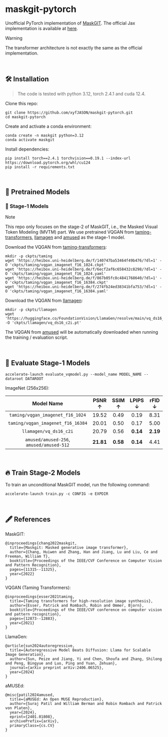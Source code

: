 # maskgit-pytorch

Unofficial PyTorch implementation of [MaskGIT](http://arxiv.org/abs/2202.04200). The official Jax implementation is available at [here](https://github.com/google-research/maskgit).

> [!WARNING]
> The transformer architecture is not exactly the same as the official implementation.

<br/>



## 🛠️ Installation

> The code is tested with python 3.12, torch 2.4.1 and cuda 12.4.

Clone this repo:

```shell
git clone https://github.com/xyfJASON/maskgit-pytorch.git
cd maskgit-pytorch
```

Create and activate a conda environment:

```shell
conda create -n maskgit python=3.12
conda activate maskgit
```

Install dependencies:

```shell
pip install torch==2.4.1 torchvision==0.19.1 --index-url https://download.pytorch.org/whl/cu124
pip install -r requirements.txt
```

<br/>



## 🤖️ Pretrained Models

### 🤖️ Stage-1 Models

> [!NOTE]
> This repo only focuses on the stage-2 of MaskGIT, i.e., the Masked Visual Token Modeling (MVTM) part.
We use pretrained VQGAN from [taming-transformers](https://github.com/CompVis/taming-transformers), 
> [llamagen](https://github.com/FoundationVision/LlamaGen) and [amused](https://huggingface.co/amused/amused-256) 
> as the stage-1 model.

Download the VQGAN from [taming-transformers](https://github.com/CompVis/taming-transformers):

```shell
mkdir -p ckpts/taming
wget 'https://heibox.uni-heidelberg.de/f/140747ba53464f49b476/?dl=1' -O 'ckpts/taming/vqgan_imagenet_f16_1024.ckpt'
wget 'https://heibox.uni-heidelberg.de/f/6ecf2af6c658432c8298/?dl=1' -O 'ckpts/taming/vqgan_imagenet_f16_1024.yaml'
wget 'https://heibox.uni-heidelberg.de/f/867b05fc8c4841768640/?dl=1' -O 'ckpts/taming/vqgan_imagenet_f16_16384.ckpt'
wget 'https://heibox.uni-heidelberg.de/f/274fb24ed38341bfa753/?dl=1' -O 'ckpts/taming/vqgan_imagenet_f16_16384.yaml'
```

Download the VQGAN from [llamagen](https://github.com/FoundationVision/LlamaGen):

```shell
mkdir -p ckpts/llamagen
wget 'https://huggingface.co/FoundationVision/LlamaGen/resolve/main/vq_ds16_c2i.pt' -O 'ckpts/llamagen/vq_ds16_c2i.pt'
```

The VQGAN from [amused](https://huggingface.co/amused/amused-256) will be automatically downloaded when running the training / evaluation script.

<br/>



## 🚀 Evaluate Stage-1 Models

```shell
accelerate-launch evaluate_vqmodel.py --model_name MODEL_NAME --dataroot DATAROOT
```

ImageNet (256x256):

|                Model Name                |  PSNR ↑   |  SSIM ↑  | LPIPS ↓  |  rFID ↓  |
|:----------------------------------------:|:---------:|:--------:|:--------:|:--------:|
|     `taming/vqgan_imagenet_f16_1024`     |   19.52   |   0.49   |   0.19   |   8.31   |
|    `taming/vqgan_imagenet_f16_16384`     |   20.01   |   0.50   |   0.17   |   5.00   |
|          `llamagen/vq_ds16_c2i`          |   20.79   |   0.56   | **0.14** | **2.19** |
| `amused/amused-256`, `amused/amused-512` | **21.81** | **0.58** | **0.14** |   4.41   |

<br/>



## 🔥 Train Stage-2 Models

To train an unconditional MaskGIT model, run the following command:

```shell
accelerate-launch train.py -c CONFIG -e EXPDIR
```

<br/>



## 🖋️ References

MaskGIT:

```
@inproceedings{chang2022maskgit,
  title={Maskgit: Masked generative image transformer},
  author={Chang, Huiwen and Zhang, Han and Jiang, Lu and Liu, Ce and Freeman, William T},
  booktitle={Proceedings of the IEEE/CVF Conference on Computer Vision and Pattern Recognition},
  pages={11315--11325},
  year={2022}
}
```

VQGAN (Taming Transformers):

```
@inproceedings{esser2021taming,
  title={Taming transformers for high-resolution image synthesis},
  author={Esser, Patrick and Rombach, Robin and Ommer, Bjorn},
  booktitle={Proceedings of the IEEE/CVF conference on computer vision and pattern recognition},
  pages={12873--12883},
  year={2021}
}
```

LlamaGen:

```
@article{sun2024autoregressive,
  title={Autoregressive Model Beats Diffusion: Llama for Scalable Image Generation},
  author={Sun, Peize and Jiang, Yi and Chen, Shoufa and Zhang, Shilong and Peng, Bingyue and Luo, Ping and Yuan, Zehuan},
  journal={arXiv preprint arXiv:2406.06525},
  year={2024}
}
```

aMUSEd:

```
@misc{patil2024amused,
  title={aMUSEd: An Open MUSE Reproduction}, 
  author={Suraj Patil and William Berman and Robin Rombach and Patrick von Platen},
  year={2024},
  eprint={2401.01808},
  archivePrefix={arXiv},
  primaryClass={cs.CV}
}
```
